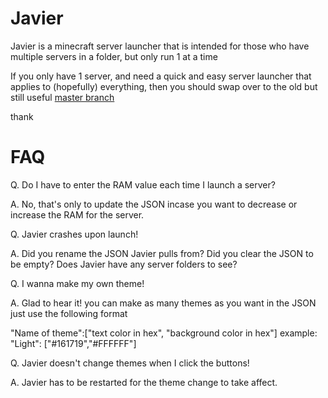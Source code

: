 # Javier
Javier is a minecraft server launcher that is intended for those who have multiple servers in a folder, but only run 1 at a time

If you only have 1 server, and need a quick and easy server launcher that applies to (hopefully) everything, then you should swap over to the old but still useful [master branch](https://github.com/Neeko-iko/JavierLauncher/tree/master)

thank



# FAQ
Q. Do I have to enter the RAM value each time I launch a server?

  A. No, that's only to update the JSON incase you want to decrease or increase the RAM for the server.
 
Q. Javier crashes upon launch!

  A. Did you rename the JSON Javier pulls from?  Did you clear the JSON to be empty?  Does Javier have any server folders to see?
  
Q. I wanna make my own theme!

  A. Glad to hear it! you can make as many themes as you want in the JSON just use the following format
  
  "Name of theme":["text color in hex", "background color in hex"]
  example: "Light": ["#161719","#FFFFFF"]
  
Q. Javier doesn't change themes when I click the buttons!

  A. Javier has to be restarted for the theme change to take affect. 
